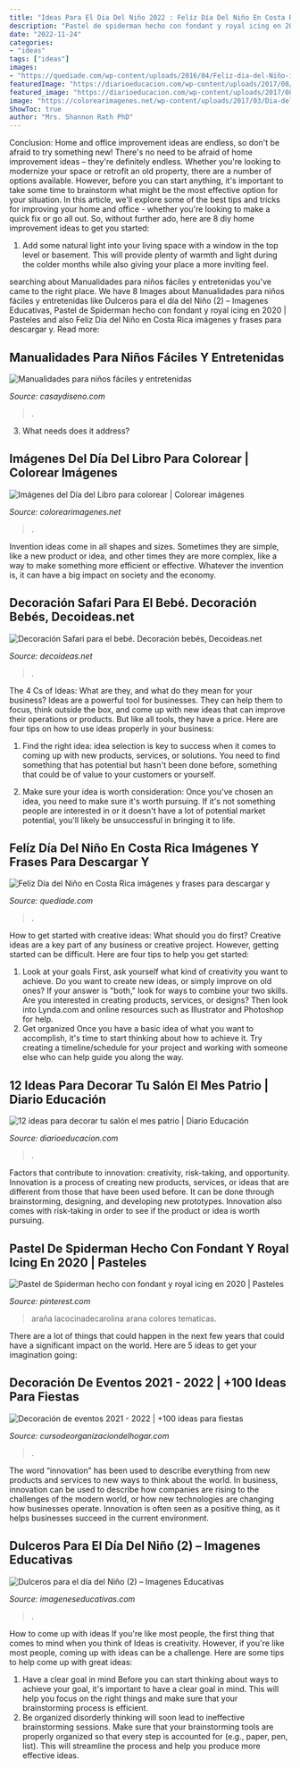 ```yaml
---
title: "Ideas Para El Dia Del Niño 2022 : Felíz Día Del Niño En Costa Rica Imágenes Y Frases Para Descargar Y"
description: "Pastel de spiderman hecho con fondant y royal icing en 2020"
date: "2022-11-24"
categories:
- "ideas"
tags: ["ideas"]
images:
- "https://quediade.com/wp-content/uploads/2016/04/Feliz-dia-del-Niño-imágenes-con-frases-lindas-1.png"
featuredImage: "https://diarioeducacion.com/wp-content/uploads/2017/08/adorno-mexico-decorar-3-8.jpg"
featured_image: "https://diarioeducacion.com/wp-content/uploads/2017/08/adorno-mexico-decorar-3-8.jpg"
image: "https://colorearimagenes.net/wp-content/uploads/2017/03/Dia-del-libro.jpg"
ShowToc: true
author: "Mrs. Shannon Rath PhD"
---
```



Conclusion: Home and office improvement ideas are endless, so don't be afraid to try something new!
There's no need to be afraid of home improvement ideas – they're definitely endless. Whether you're looking to modernize your space or retrofit an old property, there are a number of options available. However, before you can start anything, it's important to take some time to brainstorm what might be the most effective option for your situation. In this article, we'll explore some of the best tips and tricks for improving your home and office - whether you're looking to make a quick fix or go all out. So, without further ado, here are 8 diy home improvement ideas to get you started: 
1) Add some natural light into your living space with a window in the top level or basement. This will provide plenty of warmth and light during the colder months while also giving your place a more inviting feel.

	

		
searching about Manualidades para niños fáciles y entretenidas you've came to the right place. We have 8 Images about Manualidades para niños fáciles y entretenidas like Dulceros para el día del Niño (2) – Imagenes Educativas, Pastel de Spiderman hecho con fondant y royal icing en 2020 | Pasteles and also Felíz Día del Niño en Costa Rica imágenes y frases para descargar y. Read more:
		
    
## Manualidades Para Niños Fáciles Y Entretenidas

<img loading=lazy src="https://casaydiseno.com/wp-content/uploads/2016/04/manualidades-para-ninos-faciles-conejo-papel.jpg" onerror="this.onerror=null;this.src='https://tse3.mm.bing.net/th?id=OIP.s8x9i9hN2xxTAzWMzQcjLQHaFo&amp;pid=15.1';" alt="Manualidades para niños fáciles y entretenidas">

_Source: casaydiseno.com_

>. 

	

3) What needs does it address?

    
## Imágenes Del Día Del Libro Para Colorear | Colorear Imágenes

<img loading=lazy src="https://colorearimagenes.net/wp-content/uploads/2017/03/Dia-del-libro.jpg" onerror="this.onerror=null;this.src='https://tse3.mm.bing.net/th?id=OIP.GluepF9qGHlhDAqiBwQjZQHaKL&amp;pid=15.1';" alt="Imágenes del Día del Libro para colorear | Colorear imágenes">

_Source: colorearimagenes.net_

>. 

	

Invention ideas come in all shapes and sizes. Sometimes they are simple, like a new product or idea, and other times they are more complex, like a way to make something more efficient or effective. Whatever the invention is, it can have a big impact on society and the economy.

    
## Decoración Safari Para El Bebé. Decoración Bebés, Decoideas.net

<img loading=lazy src="https://www.decoideas.net/wp-content/uploads/2016/09/decoracion-safari-1.jpg" onerror="this.onerror=null;this.src='https://tse2.mm.bing.net/th?id=OIP.yOkb-ODTEsKJRToTWhCCNAHaLH&amp;pid=15.1';" alt="Decoración Safari para el bebé. Decoración bebés, Decoideas.net">

_Source: decoideas.net_

>. 

	

The 4 Cs of Ideas: What are they, and what do they mean for your business?
Ideas are a powerful tool for businesses. They can help them to focus, think outside the box, and come up with new ideas that can improve their operations or products. But like all tools, they have a price. Here are four tips on how to use ideas properly in your business:
1. Find the right idea: idea selection is key to success when it comes to coming up with new products, services, or solutions. You need to find something that has potential but hasn't been done before, something that could be of value to your customers or yourself.

2. Make sure your idea is worth consideration: Once you've chosen an idea, you need to make sure it's worth pursuing. If it's not something people are interested in or it doesn't have a lot of potential market potential, you'll likely be unsuccessful in bringing it to life.

    
## Felíz Día Del Niño En Costa Rica Imágenes Y Frases Para Descargar Y

<img loading=lazy src="https://quediade.com/wp-content/uploads/2016/04/Feliz-dia-del-Niño-imágenes-con-frases-lindas-1.png" onerror="this.onerror=null;this.src='https://tse1.mm.bing.net/th?id=OIP.1Z3FVTrycIykbXFPhRYqgwHaFw&amp;pid=15.1';" alt="Felíz Día del Niño en Costa Rica imágenes y frases para descargar y">

_Source: quediade.com_

>. 

	

How to get started with creative ideas: What should you do first?
Creative ideas are a key part of any business or creative project. However, getting started can be difficult. Here are four tips to help you get started:
1. Look at your goals 
First, ask yourself what kind of creativity you want to achieve. Do you want to create new ideas, or simply improve on old ones? If your answer is "both," look for ways to combine your two skills. Are you interested in creating products, services, or designs? Then look into Lynda.com and online resources such as Illustrator and Photoshop for help.
2. Get organized 
Once you have a basic idea of what you want to accomplish, it's time to start thinking about how to achieve it. Try creating a timeline/schedule for your project and working with someone else who can help guide you along the way.

    
## 12 Ideas Para Decorar Tu Salón El Mes Patrio | Diario Educación

<img loading=lazy src="https://diarioeducacion.com/wp-content/uploads/2017/08/adorno-mexico-decorar-3-8.jpg" onerror="this.onerror=null;this.src='https://tse2.mm.bing.net/th?id=OIP.9ZwmIaqiENBEAhbxq-551AHaHa&amp;pid=15.1';" alt="12 ideas para decorar tu salón el mes patrio | Diario Educación">

_Source: diarioeducacion.com_

>. 

	

Factors that contribute to innovation: creativity, risk-taking, and opportunity.
Innovation is a process of creating new products, services, or ideas that are different from those that have been used before. It can be done through brainstorming, designing, and developing new prototypes. Innovation also comes with risk-taking in order to see if the product or idea is worth pursuing.

    
## Pastel De Spiderman Hecho Con Fondant Y Royal Icing En 2020 | Pasteles

<img loading=lazy src="https://i.pinimg.com/736x/02/d6/78/02d678bf581700673788ad4b0c86a427.jpg" onerror="this.onerror=null;this.src='https://tse1.mm.bing.net/th?id=OIP.UrjGNdHuX8ZSFr9BsWQhLwHaLH&amp;pid=15.1';" alt="Pastel de Spiderman hecho con fondant y royal icing en 2020 | Pasteles">

_Source: pinterest.com_

>araña lacocinadecarolina arana colores tematicas. 

	

There are a lot of things that could happen in the next few years that could have a significant impact on the world. Here are 5 ideas to get your imagination going: 

    
## Decoración De Eventos 2021 - 2022 | +100 Ideas Para Fiestas

<img loading=lazy src="https://cursodeorganizaciondelhogar.com/wp-content/uploads/2018/03/decoracion-de-eventos-1024x726.jpg" onerror="this.onerror=null;this.src='https://tse4.mm.bing.net/th?id=OIP.CXUNDUGw2r1QoPBEfNhLQgHaFQ&amp;pid=15.1';" alt="Decoración de eventos 2021 - 2022 | +100 ideas para fiestas">

_Source: cursodeorganizaciondelhogar.com_

>. 

	

The word “innovation” has been used to describe everything from new products and services to new ways to think about the world. In business, innovation can be used to describe how companies are rising to the challenges of the modern world, or how new technologies are changing how businesses operate. Innovation is often seen as a positive thing, as it helps businesses succeed in the current environment.

    
## Dulceros Para El Día Del Niño (2) – Imagenes Educativas

<img loading=lazy src="https://www.imageneseducativas.com/wp-content/uploads/2015/03/Dulceros-para-el-día-del-Niño-2.jpg" onerror="this.onerror=null;this.src='https://tse3.mm.bing.net/th?id=OIP.zTz5EVbDVHgtix9_Shz11wHaJ4&amp;pid=15.1';" alt="Dulceros para el día del Niño (2) – Imagenes Educativas">

_Source: imageneseducativas.com_

>. 

	

How to come up with ideas
If you're like most people, the first thing that comes to mind when you think of Ideas is creativity. However, if you're like most people, coming up with ideas can be a challenge. 
Here are some tips to help come up with great ideas: 
1. Have a clear goal in mind 
Before you can start thinking about ways to achieve your goal, it's important to have a clear goal in mind. This will help you focus on the right things and make sure that your brainstorming process is efficient. 
2. Be organized 
 disorderly thinking will soon lead to ineffective brainstorming sessions. Make sure that your brainstorming tools are properly organized so that every step is accounted for (e.g., paper, pen, list). This will streamline the process and help you produce more effective ideas. 

